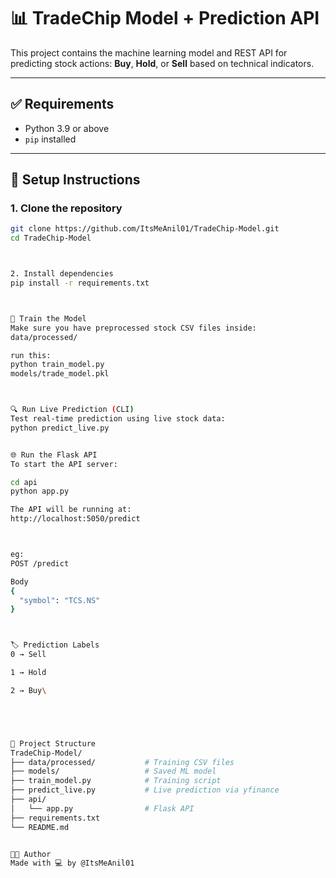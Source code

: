 # 📊 TradeChip Model + Prediction API

This project contains the machine learning model and REST API for predicting stock actions: **Buy**, **Hold**, or **Sell** based on technical indicators.

---

## ✅ Requirements

- Python 3.9 or above
- `pip` installed

---

## 🔧 Setup Instructions

### 1. Clone the repository

```bash
git clone https://github.com/ItsMeAnil01/TradeChip-Model.git
cd TradeChip-Model



2. Install dependencies
pip install -r requirements.txt



🧠 Train the Model
Make sure you have preprocessed stock CSV files inside:
data/processed/

run this:
python train_model.py
models/trade_model.pkl



🔍 Run Live Prediction (CLI)
Test real-time prediction using live stock data:
python predict_live.py


🌐 Run the Flask API
To start the API server:

cd api
python app.py

The API will be running at:
http://localhost:5050/predict



eg:
POST /predict

Body
{
  "symbol": "TCS.NS"
}



🏷️ Prediction Labels
0 → Sell

1 → Hold

2 → Buy\





📁 Project Structure
TradeChip-Model/
├── data/processed/           # Training CSV files
├── models/                   # Saved ML model
├── train_model.py            # Training script
├── predict_live.py           # Live prediction via yfinance
├── api/
│   └── app.py                # Flask API
├── requirements.txt
└── README.md


🧑‍💻 Author
Made with 💻 by @ItsMeAnil01

